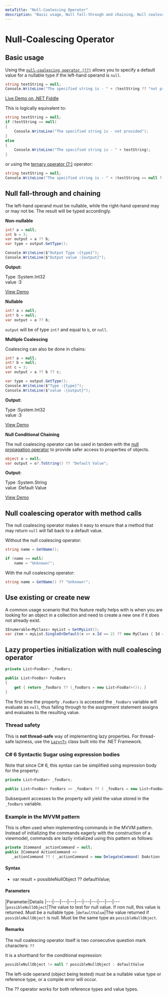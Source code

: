 ```yaml
---
metaTitle: "Null-Coalescing Operator"
description: "Basic usage, Null fall-through and chaining, Null coalescing operator with method calls, Use existing or create new, Lazy properties initialization with null coalescing operator"
---
```


# Null-Coalescing Operator



## Basic usage


Using the [`null-coalescing operator (??)`](https://msdn.microsoft.com/en-us/library/ms173224.aspx) allows you to specify a default value for a nullable type if the left-hand operand is `null`.

```cs
string testString = null;
Console.WriteLine("The specified string is - " + (testString ?? "not provided"));

```

[Live Demo on .NET Fiddle](https://dotnetfiddle.net/GNosPU)

This is logically equivalent to:

```cs
string testString = null;
if (testString == null)
{
    Console.WriteLine("The specified string is - not provided");
}
else
{
    Console.WriteLine("The specified string is - " + testString);
}

```

or using the [ternary operator (?:)](http://stackoverflow.com/documentation/c%23/18/operators/6029/ternary-operator#t=201610101110242934481) operator:

```cs
string testString = null;
Console.WriteLine("The specified string is - " + (testString == null ? "not provided" : testString));

```



## Null fall-through and chaining


The left-hand operand must be nullable, while the right-hand operand may or may not be. The result will be typed accordingly.

**Non-nullable**

```cs
int? a = null;
int b = 3;
var output = a ?? b;
var type = output.GetType();  

Console.WriteLine($"Output Type :{type}");
Console.WriteLine($"Output value :{output}");

```

**Output:**

> 
<p>Type :System.Int32<br />
value :3</p>


[View Demo](https://dotnetfiddle.net/hKHOcN)

**Nullable**

```cs
int? a = null;
int? b = null;
var output = a ?? b;

```

`output` will be of type `int?` and equal to `b`, or `null`.

**Multiple Coalescing**

Coalescing can also be done in chains:

```cs
int? a = null;
int? b = null;
int c = 3;
var output = a ?? b ?? c;

var type = output.GetType();    
Console.WriteLine($"Type :{type}");
Console.WriteLine($"value :{output}");

```

**Output:**

> 
<p>Type :System.Int32<br />
value :3</p>


[View Demo](https://dotnetfiddle.net/xC8Bmc)

**Null Conditional Chaining**

The null coalescing operator can be used in tandem with the [null propagation operator](http://stackoverflow.com/documentation/c%23/24/c-sharp-6-0-features/51/null-propagation#t=201607280322338995462) to provide safer access to properties of objects.

```cs
object o = null;
var output = o?.ToString() ?? "Default Value";

```

**Output:**

> 
<p>Type :System.String<br />
value :Default Value</p>


[View Demo](https://dotnetfiddle.net/nk1QRn)



## Null coalescing operator with method calls


The null coalescing operator makes it easy to ensure that a method that may return `null` will fall back to a default value.

Without the null coalescing operator:

```cs
string name = GetName();

if (name == null)
    name = "Unknown!";

```

With the null coalescing operator:

```cs
string name = GetName() ?? "Unknown!";

```



## Use existing or create new


A common usage scenario that this feature really helps with is when you are looking for an object in a collection and need to create a new one if it does not already exist.

```cs
IEnumerable<MyClass> myList = GetMyList();
var item = myList.SingleOrDefault(x => x.Id == 2) ?? new MyClass { Id = 2 };

```



## Lazy properties initialization with null coalescing operator


```cs
private List<FooBar> _fooBars;

public List<FooBar> FooBars
{
    get { return _fooBars ?? (_fooBars = new List<FooBar>()); }
}

```

The first time the property `.FooBars` is accessed the `_fooBars` variable will evaluate as `null`, thus falling through to the assignment statement assigns and evaluates to the resulting value.

### Thread safety

This is **not thread-safe** way of implementing lazy properties. For thread-safe laziness, use the [`Lazy<T>`](http://stackoverflow.com/documentation/c%23/1192/singleton-implementation/6795/lazy-thread-safe-singleton-using-lazyt) class built into the .NET Framework.

### C# 6 Syntactic Sugar using expression bodies

Note that since C# 6, this syntax can be simplified using expression body for the property:

```cs
private List<FooBar> _fooBars;

public List<FooBar> FooBars => _fooBars ?? ( _fooBars = new List<FooBar>() );

```

Subsequent accesses to the property will yield the value stored in the `_fooBars` variable.

### Example in the MVVM pattern

This is often used when implementing commands in the MVVM pattern. Instead of initializing the commands eagerly with the construction of a viewmodel, commands are lazily initialized using this pattern as follows:

```cs
private ICommand _actionCommand = null;
public ICommand ActionCommand =>
   _actionCommand ?? ( _actionCommand = new DelegateCommand( DoAction ) );

```



#### Syntax


- var result = possibleNullObject ?? defaultValue;



#### Parameters


|Parameter|Details
|---|---|---|---|---|---|---|---|---|---
|`possibleNullObject`|The value to test for null value. If non null, this value is returned. Must be a nullable type.
|`defaultValue`|The value returned if `possibleNullObject` is null. Must be the same type as `possibleNullObject`.



#### Remarks


The null coalescing operator itself is two consecutive question mark characters: `??`

It is a shorthand for the conditional expression:

```cs
possibleNullObject != null ? possibleNullObject : defaultValue

```

The left-side operand (object being tested) must be a nullable value type or reference type, or a compile error will occur.

The ?? operator works for both reference types and value types.

